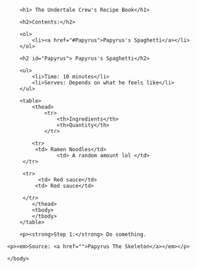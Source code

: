 <!DOCTYPE html>
<html>
    <head>
        <title>Project: Recipe book</title>
        <meta charset="utf-8">
        <style>
        </style>
    </head>
    <body>
       
        <h1> The Undertale Crew's Recipe Book</h1>
        
        <h2>Contents:</h2>
        
        <ol>
            <li><a href="#Papyrus">Papyrus's Spaghetti</a></li>
        </ol>
        
        <h2 id="Papyrus"> Papyrus's Spaghetti</h2>
        
        <ul>
            <li>Time: 10 minutes</li>
            <li>Serves: Depends on what he feels like</li>
        </ul>
        
        <table>
            <thead>
                <tr>
                    <th>Ingredients</th>
                    <th>Quantity</th>
                </tr>
                
            <tr>
             <td> Ramen Noodles</td>   
                    <td> A random amount lol </td>   
         </tr>
         
         <tr>
              <td> Red sauce</td>   
             <td> Red sauce</td>   
             
         </tr>
            </thead>
            <tbody>
            </tbody>
        </table>
        
        <p><strong>Step 1:</strong> Do something.
</p>
        
    <p><em>Source: <a href="">Papyrus The Skeleton</a></em></p>
    
    </body>
</html>
